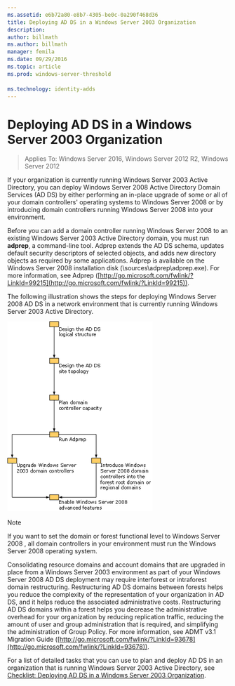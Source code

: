 ```yaml
---
ms.assetid: e6b72a80-e8b7-4305-be0c-0a290f468d36
title: Deploying AD DS in a Windows Server 2003 Organization
description:
author: billmath
ms.author: billmath
manager: femila
ms.date: 09/29/2016
ms.topic: article
ms.prod: windows-server-threshold

ms.technology: identity-adds
---
```


# Deploying AD DS in a Windows Server 2003 Organization

>Applies To: Windows Server 2016, Windows Server 2012 R2, Windows Server 2012

If your organization is currently running Windows Server 2003 Active Directory, you can deploy  Windows Server 2008  Active Directory Domain Services (AD DS) by either performing an in-place upgrade of some or all of your domain controllers' operating systems to  Windows Server 2008  or by introducing domain controllers running  Windows Server 2008  into your environment.  
  
Before you can add a domain controller running  Windows Server 2008  to an existing Windows Server 2003 Active Directory domain, you must run **adprep**, a command-line tool. Adprep extends the AD DS schema, updates default security descriptors of selected objects, and adds new directory objects as required by some applications. Adprep is available on the  Windows Server 2008  installation disk (\sources\adprep\adprep.exe). For more information, see Adprep ([http://go.microsoft.com/fwlink/?LinkId=99215](http://go.microsoft.com/fwlink/?LinkId=99215)).  
  
The following illustration shows the steps for deploying  Windows Server 2008  AD DS in a network environment that is currently running Windows Server 2003 Active Directory.  
  
![deploy in a windows 2003 org](media/Deploying-AD-DS-in-a-Windows-Server-2003-Organization/900c4eee-1119-4a9a-9310-755597428b71.gif)  
  
> [!NOTE]  
> If you want to set the domain or forest functional level to  Windows Server 2008 , all domain controllers in your environment must run the  Windows Server 2008  operating system.  
  
Consolidating resource domains and account domains that are upgraded in place from a Windows Server 2003 environment as part of your  Windows Server 2008  AD DS deployment may require interforest or intraforest domain restructuring. Restructuring AD DS domains between forests helps you reduce the complexity of the representation of your organization in AD DS, and it helps reduce the associated administrative costs. Restructuring AD DS domains within a forest helps you decrease the administrative overhead for your organization by reducing replication traffic, reducing the amount of user and group administration that is required, and simplifying the administration of Group Policy. For more information, see ADMT v3.1 Migration Guide ([http://go.microsoft.com/fwlink/?LinkId=93678](http://go.microsoft.com/fwlink/?LinkId=93678)).  
  
For a list of detailed tasks that you can use to plan and deploy AD DS in an organization that is running Windows Server 2003 Active Directory, see [Checklist: Deploying AD DS in a Windows Server 2003 Organization](https://technet.microsoft.com/library/cc771407.aspx).  
  


